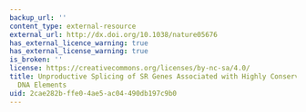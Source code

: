```yaml
---
backup_url: ''
content_type: external-resource
external_url: http://dx.doi.org/10.1038/nature05676
has_external_licence_warning: true
has_external_license_warning: true
is_broken: ''
license: https://creativecommons.org/licenses/by-nc-sa/4.0/
title: Unproductive Splicing of SR Genes Associated with Highly Conserved and Ultraconserved
  DNA Elements
uid: 2cae282b-ffe0-4ae5-ac04-490db197c9b0
---
```

